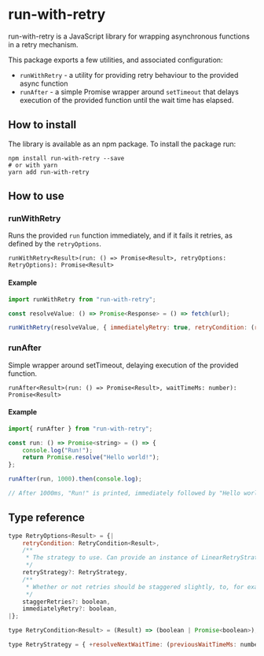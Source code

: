 # run-with-retry
run-with-retry is a JavaScript library for wrapping asynchronous functions in a retry mechanism.

This package exports a few utilities, and associated configuration:

* `runWithRetry` - a utility for providing retry behaviour to the provided async function
* `runAfter` - a simple Promise wrapper around `setTimeout` that delays execution of the provided function until the wait time has elapsed.  

## How to install
The library is available as an npm package. To install the package run:

```
npm install run-with-retry --save
# or with yarn 
yarn add run-with-retry
 ```
 
## How to use

### runWithRetry
Runs the provided `run` function immediately, and if it fails it retries, as defined by the `retryOptions`.

`runWithRetry<Result>(run: () => Promise<Result>, retryOptions: RetryOptions): Promise<Result>`

#### Example

```js
import runWithRetry from "run-with-retry";

const resolveValue: () => Promise<Response> = () => fetch(url);

runWithRetry(resolveValue, { immediatelyRetry: true, retryCondition: (r: Response) = r.ok })
```

### runAfter
Simple wrapper around setTimeout, delaying execution of the provided function.

`runAfter<Result>(run: () => Promise<Result>, waitTimeMs: number): Promise<Result>`

#### Example

```js
import{ runAfter } from "run-with-retry";

const run: () => Promise<string> = () => {
    console.log("Run!");
    return Promise.resolve("Hello world!");
};

runAfter(run, 1000).then(console.log);

// After 1000ms, "Run!" is printed, immediately followed by "Hello world!"
```

## Type reference

```js
type RetryOptions<Result> = {|
    retryCondition: RetryCondition<Result>,
    /**
     * The strategy to use. Can provide an instance of LinearRetryStrategy or ExponentialBackoffRetryStrategy, or a custom strategy conforming to the type `RetryStrategy`.
     */
    retryStrategy?: RetryStrategy,
    /**
     * Whether or not retries should be staggered slightly, to, for example, avoid possible DoSing of services. Will stagger somewhere between 0 and 10% of the current retry delay
     */
    staggerRetries?: boolean,
    immediatelyRetry?: boolean,
|};

type RetryCondition<Result> = (Result) => (boolean | Promise<boolean>);

type RetryStrategy = { +resolveNextWaitTime: (previousWaitTimeMs: number) => number }
```